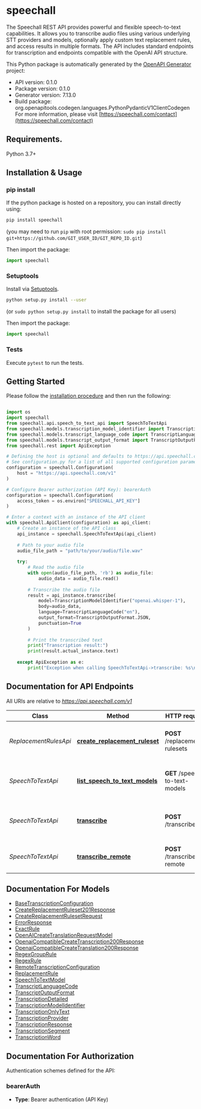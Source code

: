 # speechall
The Speechall REST API provides powerful and flexible speech-to-text capabilities.
It allows you to transcribe audio files using various underlying STT providers and models,
optionally apply custom text replacement rules, and access results in multiple formats.
The API includes standard endpoints for transcription and endpoints compatible with the OpenAI API structure.


This Python package is automatically generated by the [OpenAPI Generator](https://openapi-generator.tech) project:

- API version: 0.1.0
- Package version: 0.1.0
- Generator version: 7.13.0
- Build package: org.openapitools.codegen.languages.PythonPydanticV1ClientCodegen
For more information, please visit [https://speechall.com/contact](https://speechall.com/contact)

## Requirements.

Python 3.7+

## Installation & Usage
### pip install

If the python package is hosted on a repository, you can install directly using:

```sh
pip install speechall
```
(you may need to run `pip` with root permission: `sudo pip install git+https://github.com/GIT_USER_ID/GIT_REPO_ID.git`)

Then import the package:
```python
import speechall
```

### Setuptools

Install via [Setuptools](http://pypi.python.org/pypi/setuptools).

```sh
python setup.py install --user
```
(or `sudo python setup.py install` to install the package for all users)

Then import the package:
```python
import speechall
```

### Tests

Execute `pytest` to run the tests.

## Getting Started

Please follow the [installation procedure](#installation--usage) and then run the following:

```python

import os
import speechall
from speechall.api.speech_to_text_api import SpeechToTextApi
from speechall.models.transcription_model_identifier import TranscriptionModelIdentifier
from speechall.models.transcript_language_code import TranscriptLanguageCode
from speechall.models.transcript_output_format import TranscriptOutputFormat
from speechall.rest import ApiException

# Defining the host is optional and defaults to https://api.speechall.com/v1
# See configuration.py for a list of all supported configuration parameters.
configuration = speechall.Configuration(
    host = "https://api.speechall.com/v1"
)

# Configure Bearer authorization (API Key): bearerAuth
configuration = speechall.Configuration(
    access_token = os.environ["SPEECHALL_API_KEY"]
)

# Enter a context with an instance of the API client
with speechall.ApiClient(configuration) as api_client:
    # Create an instance of the API class
    api_instance = speechall.SpeechToTextApi(api_client)
    
    # Path to your audio file
    audio_file_path = "path/to/your/audio/file.wav"
    
    try:
        # Read the audio file
        with open(audio_file_path, 'rb') as audio_file:
            audio_data = audio_file.read()
        
        # Transcribe the audio file
        result = api_instance.transcribe(
            model=TranscriptionModelIdentifier("openai.whisper-1"),
            body=audio_data,
            language=TranscriptLanguageCode("en"),
            output_format=TranscriptOutputFormat.JSON,
            punctuation=True
        )
        
        # Print the transcribed text
        print("Transcription result:")
        print(result.actual_instance.text)
        
    except ApiException as e:
        print("Exception when calling SpeechToTextApi->transcribe: %s\n" % e)

```

## Documentation for API Endpoints

All URIs are relative to *https://api.speechall.com/v1*

Class | Method | HTTP request | Description
------------ | ------------- | ------------- | -------------
*ReplacementRulesApi* | [**create_replacement_ruleset**](docs/ReplacementRulesApi.md#create_replacement_ruleset) | **POST** /replacement-rulesets | Create a reusable set of text replacement rules.
*SpeechToTextApi* | [**list_speech_to_text_models**](docs/SpeechToTextApi.md#list_speech_to_text_models) | **GET** /speech-to-text-models | Retrieve a list of all available speech-to-text models.
*SpeechToTextApi* | [**transcribe**](docs/SpeechToTextApi.md#transcribe) | **POST** /transcribe | Upload an audio file directly and receive a transcription.
*SpeechToTextApi* | [**transcribe_remote**](docs/SpeechToTextApi.md#transcribe_remote) | **POST** /transcribe-remote | Transcribe an audio file located at a remote URL.


## Documentation For Models

 - [BaseTranscriptionConfiguration](docs/BaseTranscriptionConfiguration.md)
 - [CreateReplacementRuleset201Response](docs/CreateReplacementRuleset201Response.md)
 - [CreateReplacementRulesetRequest](docs/CreateReplacementRulesetRequest.md)
 - [ErrorResponse](docs/ErrorResponse.md)
 - [ExactRule](docs/ExactRule.md)
 - [OpenAICreateTranslationRequestModel](docs/OpenAICreateTranslationRequestModel.md)
 - [OpenaiCompatibleCreateTranscription200Response](docs/OpenaiCompatibleCreateTranscription200Response.md)
 - [OpenaiCompatibleCreateTranslation200Response](docs/OpenaiCompatibleCreateTranslation200Response.md)
 - [RegexGroupRule](docs/RegexGroupRule.md)
 - [RegexRule](docs/RegexRule.md)
 - [RemoteTranscriptionConfiguration](docs/RemoteTranscriptionConfiguration.md)
 - [ReplacementRule](docs/ReplacementRule.md)
 - [SpeechToTextModel](docs/SpeechToTextModel.md)
 - [TranscriptLanguageCode](docs/TranscriptLanguageCode.md)
 - [TranscriptOutputFormat](docs/TranscriptOutputFormat.md)
 - [TranscriptionDetailed](docs/TranscriptionDetailed.md)
 - [TranscriptionModelIdentifier](docs/TranscriptionModelIdentifier.md)
 - [TranscriptionOnlyText](docs/TranscriptionOnlyText.md)
 - [TranscriptionProvider](docs/TranscriptionProvider.md)
 - [TranscriptionResponse](docs/TranscriptionResponse.md)
 - [TranscriptionSegment](docs/TranscriptionSegment.md)
 - [TranscriptionWord](docs/TranscriptionWord.md)


<a id="documentation-for-authorization"></a>
## Documentation For Authorization


Authentication schemes defined for the API:
<a id="bearerAuth"></a>
### bearerAuth

- **Type**: Bearer authentication (API Key)
